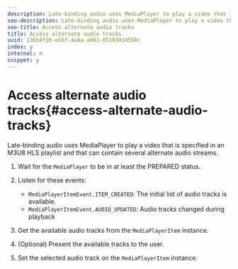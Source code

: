 ```yaml
---
description: Late-binding audio uses MediaPlayer to play a video that is specified in an M3U8 HLS playlist and that can contain several alternate audio streams.
seo-description: Late-binding audio uses MediaPlayer to play a video that is specified in an M3U8 HLS playlist and that can contain several alternate audio streams.
seo-title: Access alternate audio tracks
title: Access alternate audio tracks
uuid: 136b4f1b-e56f-4a8a-a961-05193434558c
index: y
internal: n
snippet: y
---
```


# Access alternate audio tracks{#access-alternate-audio-tracks}

Late-binding audio uses MediaPlayer to play a video that is specified in an M3U8 HLS playlist and that can contain several alternate audio streams.

1. Wait for the `MediaPlayer` to be in at least the PREPARED status.
1. Listen for these events:

    * `MediaPlayerItemEvent.ITEM_CREATED`: The initial list of audio tracks is available.
    * `MediaPlayerItemEvent.AUDIO_UPDATED`: Audio tracks changed during playback

1. Get the available audio tracks from the `MediaPlayerItem` instance.
1. (Optional) Present the available tracks to the user.
1. Set the selected audio track on the `MediaPlayerItem` instance.
